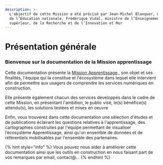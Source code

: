 ```yaml
---
description: >-
  L'objectif de cette Mission a été précisé par Jean-Michel Blanquer, ministre
  de l’Éducation nationale, Frédérique Vidal, ministre de l’Enseignement
  supérieur, de la Recherche et de l’Innovation et Mur
---
```


# Présentation générale

### **Bienvenue sur la documentation de la Mission apprentissage** 

Cette documentation présente  la [Mission Apprentissage](https://travail-emploi.gouv.fr/actualites/l-actualite-du-ministere/article/une-mission-pour-faciliter-les-entrees-en-apprentissage)., son objet et ses finalités, l'équipe qui la constitue et l'écosystème dans lequel elle intervient afin de permettre aux usagers de comprendre les services numériques en construction.

Elle présente également chacun des services développés dans le cadre de cette Mission, en présentant l'ambition, le public visé, le\(s\) bénéfice\(s\) attendu\(s\), les solutions testées et mises en oeuvre  
  
Enfin, vous trouverez dans cette documentation une sélection d'études et de publications éclairant les questions relatives à l'apprentissage, des cartographies construites par l'équipe permettant de visualiser l’écosystème Apprentissage, ainsi qu'un ensemble de données et de référentiels mobilisables par l'ensemble des partenaires.





{% hint style="info" %}
Vous pouvez nous aider à améliorer cette documentation ainsi que les outils en construction en nous faisant part de vos remarques par email, contact@...
{% endhint %}



